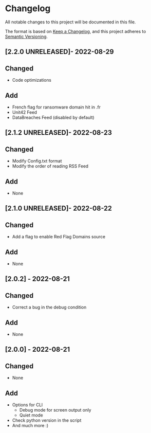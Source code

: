 # Changelog

All notable changes to this project will be documented in this file.

The format is based on [Keep a Changelog](https://keepachangelog.com/en/1.0.0/),
and this project adheres to [Semantic Versioning](https://semver.org/spec/v2.0.0.html).

## [2.2.0 UNRELEASED]- 2022-08-29

## Changed

- Code optimizations

## Add

- French flag for ransomware domain hit in .fr 
- Unit42 Feed
- DataBreaches Feed (disabled by default) 

## [2.1.2 UNRELEASED]- 2022-08-23

## Changed

- Modify Config.txt format 
- Modify the order of reading RSS Feed

## Add

- None 

## [2.1.0 UNRELEASED]- 2022-08-22

## Changed

- Add a flag to enable Red Flag Domains source 

## Add

- None 

## [2.0.2] - 2022-08-21

## Changed

- Correct a bug in the debug condition 

## Add

- None 

## [2.0.0] - 2022-08-21

## Changed

- None 

## Add

- Options for CLI
  - Debug mode for screen output only 
  - Quiet mode
- Check python version in the script
- And much more :)  